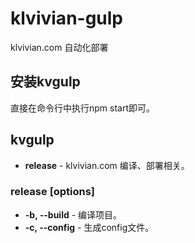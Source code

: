# klvivian-gulp
klvivian.com 自动化部署

## 安装kvgulp
直接在命令行中执行npm start即可。

## kvgulp <commands>
- **release** - klvivian.com 编译、部署相关。

### release [options]
- **-b, --build** - 编译项目。
- **-c, --config** - 生成config文件。